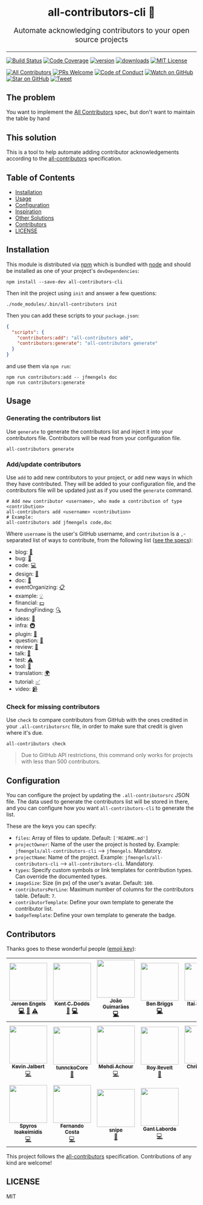 <h1 align="center">
  all-contributors-cli 🤖
</h1>
<p align="center" style="font-size: 1.2rem;">Automate acknowledging contributors to your open source projects</p>

<hr />

[![Build Status][build-badge]][build]
[![Code Coverage][coverage-badge]][coverage]
[![version][version-badge]][package] [![downloads][downloads-badge]][downloads]
[![MIT License][license-badge]][license]

[![All Contributors](https://img.shields.io/badge/all_contributors-18-orange.svg?style=flat-square)](#contributors)
[![PRs Welcome][prs-badge]][prs] [![Code of Conduct][coc-badge]][coc]
[![Watch on GitHub][github-watch-badge]][github-watch]
[![Star on GitHub][github-star-badge]][github-star]
[![Tweet][twitter-badge]][twitter]

## The problem

You want to implement the [All Contributors][all-contributors] spec, but don't
want to maintain the table by hand

## This solution

This is a tool to help automate adding contributor acknowledgements according to
the [all-contributors](https://github.com/kentcdodds/all-contributors)
specification.

## Table of Contents

<!-- START doctoc generated TOC please keep comment here to allow auto update -->
<!-- DON'T EDIT THIS SECTION, INSTEAD RE-RUN doctoc TO UPDATE -->


- [Installation](#installation)
- [Usage](#usage)
- [Configuration](#configuration)
- [Inspiration](#inspiration)
- [Other Solutions](#other-solutions)
- [Contributors](#contributors)
- [LICENSE](#license)

<!-- END doctoc generated TOC please keep comment here to allow auto update -->

## Installation

This module is distributed via [npm][npm] which is bundled with [node][node] and
should be installed as one of your project's `devDependencies`:

```
npm install --save-dev all-contributors-cli
```

Then init the project using `init` and answer a few questions:

```console
./node_modules/.bin/all-contributors init
```

Then you can add these scripts to your `package.json`:

```json
{
  "scripts": {
    "contributors:add": "all-contributors add",
    "contributors:generate": "all-contributors generate"
  }
}
```

and use them via `npm run`:

```console
npm run contributors:add -- jfmengels doc
npm run contributors:generate
```

## Usage

### Generating the contributors list

Use `generate` to generate the contributors list and inject it into your
contributors file. Contributors will be read from your configuration file.

```console
all-contributors generate
```

### Add/update contributors

Use `add` to add new contributors to your project, or add new ways in which they
have contributed. They will be added to your configuration file, and the
contributors file will be updated just as if you used the `generate` command.

```console
# Add new contributor <username>, who made a contribution of type <contribution>
all-contributors add <username> <contribution>
# Example:
all-contributors add jfmengels code,doc
```

Where `username` is the user's GitHub username, and `contribution` is a
`,`-separated list of ways to contribute, from the following list
([see the specs](https://github.com/kentcdodds/all-contributors#emoji-key)):

* blog: [📝](# "Blogposts")
* bug: [🐛](# "Bug reports")
* code: [💻](# "Code")
* design: [🎨](# "Design")
* doc: [📖](# "Documentation")
* eventOrganizing: [📋](# "Event Organizing")
* example: [💡](# "Examples")
* financial: [💵](# "Financial")
* fundingFinding: [🔍](# "Funding Finding")
* ideas: [🤔](# "Ideas, Planning, & Feedback")
* infra: [🚇](# "Infrastructure (Hosting, Build-Tools, etc)")
* plugin: [🔌](# "Plugin/utility libraries")
* question: [💬](# "Answering Questions")
* review: [👀](# "Reviewed Pull Requests")
* talk: [📢](# "Talks")
* test: [⚠️](# "Tests")
* tool: [🔧](# "Tools")
* translation: [🌍](# "Translation")
* tutorial: [✅](# "Tutorials")
* video: [📹](# "Videos")

### Check for missing contributors

Use `check` to compare contributors from GitHub with the ones credited in your
`.all-contributorsrc` file, in order to make sure that credit is given where
it's due.

```console
all-contributors check
```

> Due to GitHub API restrictions, this command only works for projects with less
> than 500 contributors.

## Configuration

You can configure the project by updating the `.all-contributorsrc` JSON file.
The data used to generate the contributors list will be stored in there, and you
can configure how you want `all-contributors-cli` to generate the list.

These are the keys you can specify:

* `files`: Array of files to update. Default: `['README.md']`
* `projectOwner`: Name of the user the project is hosted by. Example:
  `jfmengels/all-contributors-cli` --> `jfmengels`. Mandatory.
* `projectName`: Name of the project. Example: `jfmengels/all-contributors-cli`
  --> `all-contributors-cli`. Mandatory.
* `types`: Specify custom symbols or link templates for contribution types. Can
  override the documented types.
* `imageSize`: Size (in px) of the user's avatar. Default: `100`.
* `contributorsPerLine`: Maximum number of columns for the contributors table.
  Default: `7`.
* `contributorTemplate`: Define your own template to generate the contributor
  list.
* `badgeTemplate`: Define your own template to generate the badge.

## Contributors

Thanks goes to these wonderful people
([emoji key](https://github.com/kentcdodds/all-contributors#emoji-key)):

<!-- ALL-CONTRIBUTORS-LIST:START - Do not remove or modify this section -->

<!-- prettier-ignore -->
| [<img src="https://avatars.githubusercontent.com/u/3869412?v=3" width="100px;"/><br /><sub><b>Jeroen Engels</b></sub>](https://github.com/jfmengels)<br />[💻](https://github.com/jfmengels/all-contributors-cli/commits?author=jfmengels "Code") [📖](https://github.com/jfmengels/all-contributors-cli/commits?author=jfmengels "Documentation") [⚠️](https://github.com/jfmengels/all-contributors-cli/commits?author=jfmengels "Tests") | [<img src="https://avatars.githubusercontent.com/u/1500684?v=3" width="100px;"/><br /><sub><b>Kent C. Dodds</b></sub>](http://kentcdodds.com/)<br />[📖](https://github.com/jfmengels/all-contributors-cli/commits?author=kentcdodds "Documentation") [💻](https://github.com/jfmengels/all-contributors-cli/commits?author=kentcdodds "Code") | [<img src="https://avatars.githubusercontent.com/u/14871650?v=3" width="100px;"/><br /><sub><b>João Guimarães</b></sub>](https://github.com/jccguimaraes)<br />[💻](https://github.com/jfmengels/all-contributors-cli/commits?author=jccguimaraes "Code") | [<img src="https://avatars.githubusercontent.com/u/1282980?v=3" width="100px;"/><br /><sub><b>Ben Briggs</b></sub>](http://beneb.info)<br />[💻](https://github.com/jfmengels/all-contributors-cli/commits?author=ben-eb "Code") | [<img src="https://avatars.githubusercontent.com/u/22768990?v=3" width="100px;"/><br /><sub><b>Itai Steinherz</b></sub>](https://github.com/itaisteinherz)<br />[📖](https://github.com/jfmengels/all-contributors-cli/commits?author=itaisteinherz "Documentation") [💻](https://github.com/jfmengels/all-contributors-cli/commits?author=itaisteinherz "Code") | [<img src="https://avatars.githubusercontent.com/u/5701162?v=3" width="100px;"/><br /><sub><b>Alex Jover</b></sub>](https://github.com/alexjoverm)<br />[💻](https://github.com/jfmengels/all-contributors-cli/commits?author=alexjoverm "Code") [📖](https://github.com/jfmengels/all-contributors-cli/commits?author=alexjoverm "Documentation") | [<img src="https://avatars3.githubusercontent.com/u/8212?v=3" width="100px;"/><br /><sub><b>Jerod Santo</b></sub>](https://jerodsanto.net)<br />[💻](https://github.com/jfmengels/all-contributors-cli/commits?author=jerodsanto "Code") |
| :---: | :---: | :---: | :---: | :---: | :---: | :---: |
| [<img src="https://avatars1.githubusercontent.com/u/574871?v=3" width="100px;"/><br /><sub><b>Kevin Jalbert</b></sub>](https://github.com/kevinjalbert)<br />[💻](https://github.com/jfmengels/all-contributors-cli/commits?author=kevinjalbert "Code") | [<img src="https://avatars3.githubusercontent.com/u/5038030?v=4" width="100px;"/><br /><sub><b>tunnckoCore</b></sub>](https://i.am.charlike.online)<br />[🔧](#tool-charlike "Tools") | [<img src="https://avatars2.githubusercontent.com/u/304450?v=4" width="100px;"/><br /><sub><b>Mehdi Achour</b></sub>](https://machour.idk.tn/)<br />[💻](https://github.com/jfmengels/all-contributors-cli/commits?author=machour "Code") | [<img src="https://avatars1.githubusercontent.com/u/8344688?v=4" width="100px;"/><br /><sub><b>Roy Revelt</b></sub>](https://codsen.com)<br />[🐛](https://github.com/jfmengels/all-contributors-cli/issues?q=author%3Arevelt "Bug reports") | [<img src="https://avatars1.githubusercontent.com/u/422331?v=4" width="100px;"/><br /><sub><b>Chris Vickery</b></sub>](https://github.com/chrisinajar)<br />[💻](https://github.com/jfmengels/all-contributors-cli/commits?author=chrisinajar "Code") | [<img src="https://avatars2.githubusercontent.com/u/1026002?v=4" width="100px;"/><br /><sub><b>Bryce Reynolds</b></sub>](https://github.com/brycereynolds)<br />[💻](https://github.com/jfmengels/all-contributors-cli/commits?author=brycereynolds "Code") | [<img src="https://avatars3.githubusercontent.com/u/2322305?v=4" width="100px;"/><br /><sub><b>James, please</b></sub>](http://www.jmeas.com)<br />[🤔](#ideas-jmeas "Ideas, Planning, & Feedback") [💻](https://github.com/jfmengels/all-contributors-cli/commits?author=jmeas "Code") |
| [<img src="https://avatars3.githubusercontent.com/u/1057324?v=4" width="100px;"/><br /><sub><b>Spyros Ioakeimidis</b></sub>](http://www.spyros.io)<br />[💻](https://github.com/jfmengels/all-contributors-cli/commits?author=spirosikmd "Code") | [<img src="https://avatars3.githubusercontent.com/u/12335761?v=4" width="100px;"/><br /><sub><b>Fernando Costa</b></sub>](https://github.com/fadc80)<br />[💻](https://github.com/jfmengels/all-contributors-cli/commits?author=fadc80 "Code") | [<img src="https://avatars0.githubusercontent.com/u/197404?v=4" width="100px;"/><br /><sub><b>snipe</b></sub>](https://snipe.net)<br />[📖](https://github.com/jfmengels/all-contributors-cli/commits?author=snipe "Documentation") | [<img src="https://avatars0.githubusercontent.com/u/997157?v=4" width="100px;"/><br /><sub><b>Gant Laborde</b></sub>](http://gantlaborde.com/)<br />[💻](https://github.com/jfmengels/all-contributors-cli/commits?author=GantMan "Code") |

<!-- ALL-CONTRIBUTORS-LIST:END -->

This project follows the
[all-contributors](https://github.com/kentcdodds/all-contributors)
specification. Contributions of any kind are welcome!

## LICENSE

MIT

[npm]: https://www.npmjs.com/
[node]: https://nodejs.org
[build-badge]: https://img.shields.io/travis/jfmengels/all-contributors-cli.svg?style=flat-square
[build]: https://travis-ci.org/jfmengels/all-contributors-cli
[coverage-badge]: https://img.shields.io/codecov/c/github/jfmengels/all-contributors-cli.svg?style=flat-square
[coverage]: https://codecov.io/github/jfmengels/all-contributors-cli
[version-badge]: https://img.shields.io/npm/v/all-contributors-cli.svg?style=flat-square
[package]: https://www.npmjs.com/package/all-contributors-cli
[downloads-badge]: https://img.shields.io/npm/dm/all-contributors-cli.svg?style=flat-square
[downloads]: http://www.npmtrends.com/all-contributors-cli
[license-badge]: https://img.shields.io/npm/l/all-contributors-cli.svg?style=flat-square
[license]: https://github.com/jfmengels/all-contributors-cli/blob/master/other/LICENSE
[prs-badge]: https://img.shields.io/badge/PRs-welcome-brightgreen.svg?style=flat-square
[prs]: http://makeapullrequest.com
[coc-badge]: https://img.shields.io/badge/code%20of-conduct-ff69b4.svg?style=flat-square
[coc]: https://github.com/jfmengels/all-contributors-cli/blob/master/other/CODE_OF_CONDUCT.md
[github-watch-badge]: https://img.shields.io/github/watchers/jfmengels/all-contributors-cli.svg?style=social
[github-watch]: https://github.com/jfmengels/all-contributors-cli/watchers
[github-star-badge]: https://img.shields.io/github/stars/jfmengels/all-contributors-cli.svg?style=social
[github-star]: https://github.com/jfmengels/all-contributors-cli/stargazers
[twitter]: https://twitter.com/intent/tweet?text=Check%20out%20all-contributors-cli!%20https://github.com/jfmengels/all-contributors-cli%20%F0%9F%91%8D
[twitter-badge]: https://img.shields.io/twitter/url/https/github.com/jfmengels/all-contributors-cli.svg?style=social
[emojis]: https://github.com/kentcdodds/all-contributors#emoji-key
[all-contributors]: https://github.com/kentcdodds/all-contributors
